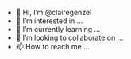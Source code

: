 - 👋 Hi, I’m @clairegenzel
- 👀 I’m interested in ...
- 🌱 I’m currently learning ...
- 💞️ I’m looking to collaborate on ...
- 📫 How to reach me ...

<!---
clairegenzel/clairegenzel is a ✨ special ✨ repository because its `README.md` (this file) appears on your GitHub profile.
You can click the Preview link to take a look at your changes.
--->
